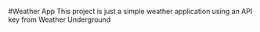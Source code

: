 #Weather App
This project is just a simple weather application using an API key from Weather Underground
